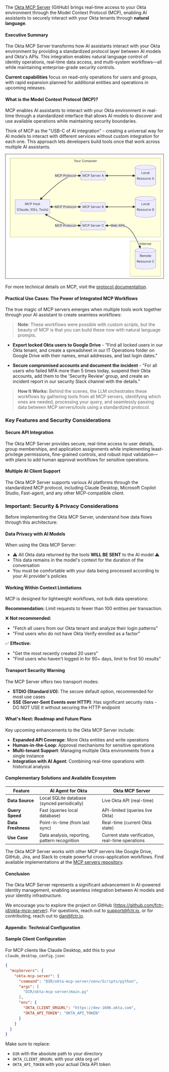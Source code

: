 The [Okta MCP Server](https://github.com/fctr-id/okta-mcp-server) (GitHub) brings real-time access to your Okta environment through the Model Context Protocol (MCP), enabling AI assistants to securely interact with your Okta tenants through **natural language**.

#### Executive Summary
The Okta MCP Server transforms how AI assistants interact with your Okta environment by providing a standardized protocol layer between AI models and Okta's APIs. This integration enables natural language control of identity operations, real-time data access, and multi-system workflows—all while maintaining enterprise-grade security controls.

**Current capabilities** focus on read-only operations for users and groups, with rapid expansion planned for additional entities and operations in upcoming releases.

#### What is the Model Context Protocol (MCP)?

MCP enables AI assistants to interact with your Okta environment in real-time through a standardized interface that allows AI models to discover and use available operations while maintaining security boundaries.

Think of MCP as the "USB-C of AI integration" - creating a universal way for AI models to interact with different services without custom integration for each one. This approach lets developers build tools once that work across multiple AI assistants.

![MCP](https://raw.githubusercontent.com/fctr-id/okta-mcp-server/refs/heads/main/images/mcp.png "Model Context Protocol architecture")

For more technical details on MCP, visit the [protocol documentation](https://modelcontextprotocol.io/introduction).

#### Practical Use Cases: The Power of Integrated MCP Workflows

The true magic of MCP servers emerges when multiple tools work together through your AI assistant to create seamless workflows:

>**Note**: These workflows were possible with custom scripts, but the beauty of MCP is that you can build these now with natural language prompts.

* **Export locked Okta users to Google Drive** - "Find all locked users in our Okta tenant, and create a spreadsheet in our IT Operations folder on Google Drive with their names, email addresses, and last login dates."

* **Secure compromised accounts and document the incident** - "For all users who failed MFA more than 5 times today, suspend their Okta accounts, add them to the 'Security Review' group, and create an incident report in our security Slack channel with the details."
  
> **How It Works:** Behind the scenes, the LLM orchestrates these workflows by gathering tools from all MCP servers, identifying which ones are needed, processing your query, and seamlessly passing data between MCP servers/tools using a standardized protocol.

### Key Features and Security Considerations

#### Secure API Integration

The Okta MCP Server provides secure, real-time access to user details, group memberships, and application assignments while implementing least-privilege permissions, fine-grained controls, and robust input validation—with plans to add human approval workflows for sensitive operations.

#### Multiple AI Client Support

The Okta MCP Server supports various AI platforms through the standardized MCP protocol, including Claude Desktop, Microsoft Copilot Studio, Fast-agent, and any other MCP-compatible client.

### Important: Security &amp; Privacy Considerations

Before implementing the Okta MCP Server, understand how data flows through this architecture:

#### Data Privacy with AI Models

When using the Okta MCP Server:
- ⚠️ All Okta data returned by the tools **WILL BE SENT** to the AI model ⚠️
- This data remains in the model's context for the duration of the conversation
- You must be comfortable with your data being processed according to your AI provider's policies

#### Working Within Context Limitations

MCP is designed for lightweight workflows, not bulk data operations:

**Recommendation:** Limit requests to fewer than 100 entities per transaction.

❌ **Not recommended:**
- "Fetch all users from our Okta tenant and analyze their login patterns"
- "Find users who do not have Okta Verify enrolled as a factor"

✅ **Effective:** 
- "Get the most recently created 20 users" 
- "Find users who haven't logged in for 90+ days, limit to first 50 results"

#### Transport Security Warning

The MCP Server offers two transport modes:
- **STDIO (Standard I/O)**: The secure default option, recommended for most use cases
- **SSE (Server-Sent Events over HTTP)**: Has significant security risks - DO NOT USE it without securing the HTTP endpoint

#### What's Next: Roadmap and Future Plans

Key upcoming enhancements to the Okta MCP Server include:

- **Expanded API Coverage**: More Okta entities and write operations
- **Human-in-the-Loop**: Approval mechanisms for sensitive operations
- **Multi-tenant Support**: Managing multiple Okta environments from a single instance
- **Integration with AI Agent**: Combining real-time operations with historical analysis

#### Complementary Solutions and Available Ecosystem

| Feature | AI Agent for Okta | Okta MCP Server |
|---------|-------------------|-----------------|
| **Data Source** | Local SQLite database (synced periodically) | Live Okta API (real-time) |
| **Query Speed** | Fast (queries local database) | API-limited (queries live Okta) |
| **Data Freshness** | Point-in-time (from last sync) | Real-time (current Okta state) |
| **Use Case** | Data analysis, reporting, pattern recognition | Current state verification, real-time operations |

The Okta MCP Server works with other MCP servers like Google Drive, GitHub, Jira, and Slack to create powerful cross-application workflows. Find available implementations at the [MCP servers repository](https://github.com/modelcontextprotocol/servers).

#### Conclusion

The Okta MCP Server represents a significant advancement in AI-powered identity management, enabling seamless integration between AI models and your identity infrastructure.

We encourage you to explore the project on GitHub (https://github.com/fctr-id/okta-mcp-server).  For questions, reach out to support@fctr.io, or for contributing, reach out to dan@fctr.io.

#### Appendix: Technical Configuration

#### Sample Client Configuration

For MCP clients like Claude Desktop, add this to your `claude_desktop_config.json`:

```json
{
  "mcpServers": {
    "okta-mcp-server": {
      "command": "DIR/okta-mcp-server/venv/Scripts/python",
      "args": [
        "DIR/okta-mcp-server/main.py"
      ],
      "env": {
        "OKTA_CLIENT_ORGURL": "https://dev-1606.okta.com", 
        "OKTA_API_TOKEN": "OKTA_API_TOKEN"
      }
    }
  }
}
```

Make sure to replace:
- `DIR` with the absolute path to your directory
- `OKTA_CLIENT_ORGURL` with your okta org url
- `OKTA_API_TOKEN` with your actual Okta API token